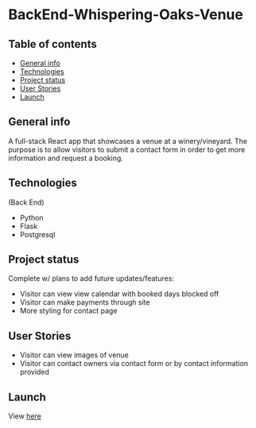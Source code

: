# BackEnd-Whispering-Oaks-Venue

## Table of contents
* [General info](#general-info)
* [Technologies](#technologies)
* [Project status](#project-status)
* [User Stories](#user-stories)
* [Launch](#launch)

## General info
A full-stack React app that showcases a venue at a winery/vineyard. The purpose is to allow visitors to submit a contact form in order to get more information and request a booking.

## Technologies
(Back End)
- Python
- Flask
- Postgresql

## Project status
Complete w/ plans to add future updates/features:
- Visitor can view view calendar with booked days blocked off
- Visitor can make payments through site
- More styling for contact page

## User Stories
- Visitor can view images of venue
- Visitor can contact owners via contact form or by contact information provided

## Launch
View [here](https://whispering-oaks.herokuapp.com/api/v1/whispering_oaks/)

